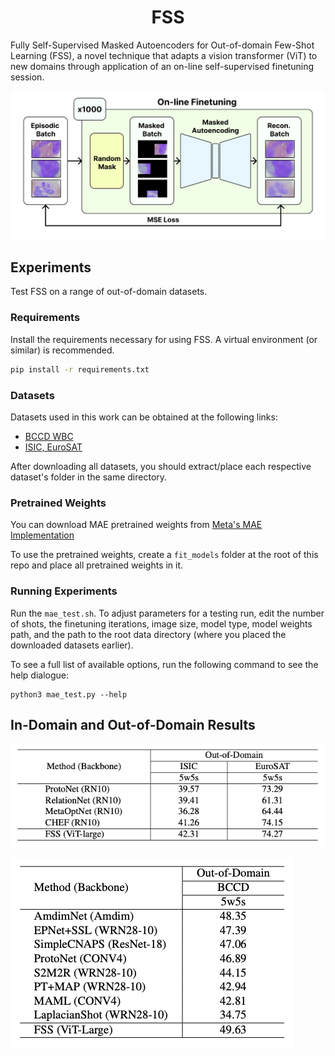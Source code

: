 <h1 align="center">FSS</h1>

Fully Self-Supervised Masked Autoencoders for Out-of-domain Few-Shot Learning (FSS), a novel technique that adapts a vision transformer (ViT) to new domains through application of an on-line self-supervised finetuning session.

![](./images/fss_arch.png)

## Experiments

Test FSS on a range of out-of-domain datasets.

### Requirements

Install the requirements necessary for using FSS. A virtual environment (or similar) is recommended.

```bash
pip install -r requirements.txt
```

### Datasets

Datasets used in this work can be obtained at the following links:

- [BCCD WBC](https://www.kaggle.com/datasets/brikwerk/bccd-white-blood-cell)
- [ISIC, EuroSAT](https://github.com/yunhuiguo/CVPR-2021-L2ID-Classification-Challenges#track-1-cross-domain-small-scale)

After downloading all datasets, you should extract/place each respective dataset's folder in the same directory.

### Pretrained Weights

You can download MAE pretrained weights from [Meta's MAE Implementation](https://github.com/facebookresearch/mae#fine-tuning-with-pre-trained-checkpoints)

To use the pretrained weights, create a `fit_models` folder at the root of this repo and place all pretrained weights in it.

### Running Experiments

Run the `mae_test.sh`. To adjust parameters for a testing run, edit the number of shots, the finetuning iterations, image size, model type, model weights path, and the path to the root data directory (where you placed the downloaded datasets earlier).

To see a full list of available options, run the following command to see the help dialogue:

```
python3 mae_test.py --help
```

## In-Domain and Out-of-Domain Results

![](./images/isic_eurosat_results.png)

![](./images/bccd_results.png)